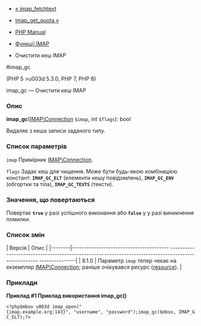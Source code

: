 - [« imap_fetchtext](function.imap-fetchtext.md)
- [imap_get_quota »](function.imap-get-quota.md)

- [PHP Manual](index.md)
- [Функції IMAP](ref.imap.md)
- Очистити кеш IMAP

#imap_gc

(PHP 5 \>u003d 5.3.0, PHP 7, PHP 8)

imap_gc — Очистити кеш IMAP

### Опис

**imap_gc**([IMAP\Connection](class.imap-connection.md) `$imap`, int
`$flags`): bool

Видаляє з кеша записи заданого типу.

### Список параметрів

`imap`
Примірник [IMAP\Connection](class.imap-connection.md).

`flags`
Задає кеш для чищення. Може бути будь-якою комбінацією констант:
**`IMAP_GC_ELT`** (елементи кешу повідомлень), **`IMAP_GC_ENV`** (обгортки
та тіла), **`IMAP_GC_TEXTS`** (тексти).

### Значення, що повертаються

Повертає **`true`** у разі успішного виконання або **`false`** у
у разі виникнення помилки.

### Список змін

| Версія | Опис |
|--------|---------------------------------------- -------------------------------------------------- -------------------------------------------------- ---------------|
| 8.1.0 | Параметр `imap` тепер чекає на екземпляр [IMAP\Connection](class.imap-connection.md); раніше очікувався ресурс ([resource](language.types.resource.md)). |

### Приклади

**Приклад #1 Приклад використання **imap_gc()****

` <?php$mbox u003d imap_open("{imap.example.org:143}", "username", "password");imap_gc($mbox, IMAP_GC_ELT);?> `
